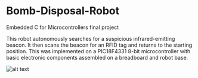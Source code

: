 # Bomb-Disposal-Robot
Embedded C for Microcontrollers final project

This robot autonomously searches for a suspicious infrared-emitting beacon. It then scans the beacon for an RFID tag and returns to the starting position. This was implemented on a PIC18F4331 8-bit microcontroller with basic electronic components assembled on a breadboard and robot base.

![alt text](https://github.com/cj1917/Bomb-Disposal-Robot/blob/master/Bomb_disposal_robot.jpg)

